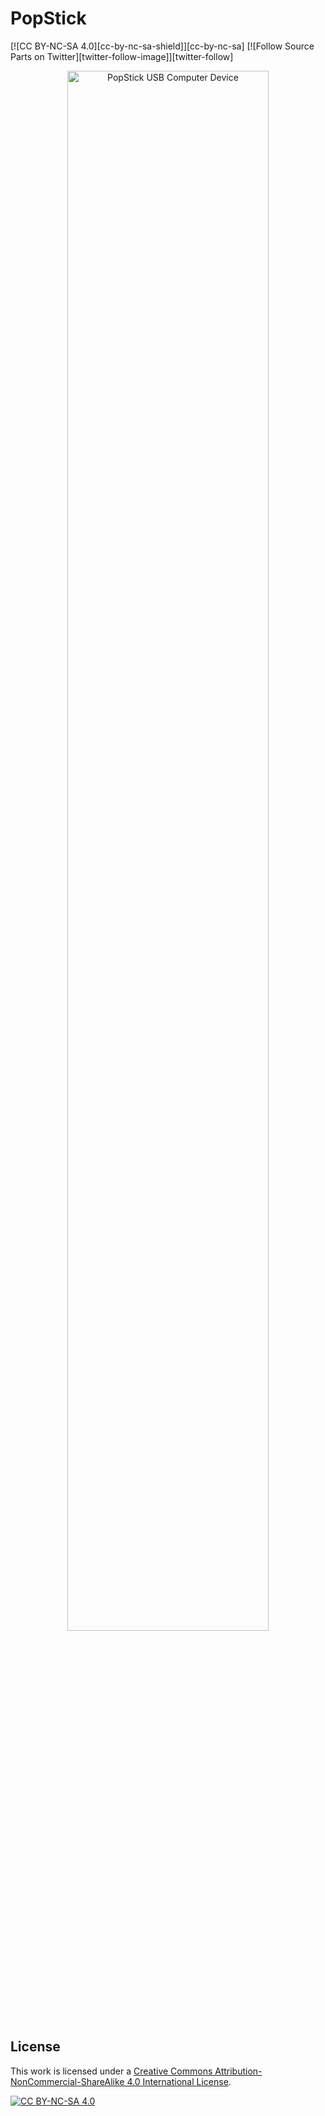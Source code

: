 # PopStick
<p>
[![CC BY-NC-SA 4.0][cc-by-nc-sa-shield]][cc-by-nc-sa] 
[![Follow Source Parts on Twitter][twitter-follow-image]][twitter-follow]
</p>
<p align="center"><img width="80%" src="https://usbcomputer.com/images/banner.jpg" alt="PopStick USB Computer Device"></p>

## License
This work is licensed under a
[Creative Commons Attribution-NonCommercial-ShareAlike 4.0 International License][cc-by-nc-sa].

[![CC BY-NC-SA 4.0][cc-by-nc-sa-image]][cc-by-nc-sa]

[cc-by-nc-sa]: http://creativecommons.org/licenses/by-nc-sa/4.0/
[cc-by-nc-sa-image]: https://licensebuttons.net/l/by-nc-sa/4.0/88x31.png
[cc-by-nc-sa-shield]: https://img.shields.io/badge/License-CC%20BY--NC--SA%204.0-lightgrey.svg
[twitter-follow]: https://twitter.com/intent/follow?screen_name=sourceparts
[twitter-follow-image]: https://img.shields.io/twitter/follow/sourceparts?style=social&logo=twitter
